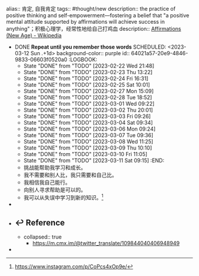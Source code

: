 alias:: 肯定, 自我肯定
tags:: #thought/new
description:: the practice of positive thinking and self-empowerment—fostering a belief that "a positive mental attitude supported by affirmations will achieve success in anything"；积极心理学，经常性地给自己打鸡血
description:: [Affirmations (New Age) - Wikipedia](https://en.wikipedia.org/wiki/Affirmations_(New_Age))

- DONE **Repeat until you remember those words** 
  SCHEDULED: <2023-03-12 Sun .+1d>
  background-color:: purple
  id:: 64021a57-20e9-4846-9833-06603f0520a0
  :LOGBOOK:
  * State "DONE" from "TODO" [2023-02-22 Wed 21:48]
  * State "DONE" from "TODO" [2023-02-23 Thu 13:22]
  * State "DONE" from "TODO" [2023-02-24 Fri 16:31]
  * State "DONE" from "TODO" [2023-02-25 Sat 10:01]
  * State "DONE" from "TODO" [2023-02-27 Mon 15:09]
  * State "DONE" from "TODO" [2023-02-28 Tue 18:52]
  * State "DONE" from "TODO" [2023-03-01 Wed 09:22]
  * State "DONE" from "TODO" [2023-03-02 Thu 20:01]
  * State "DONE" from "TODO" [2023-03-03 Fri 09:26]
  * State "DONE" from "TODO" [2023-03-04 Sat 09:34]
  * State "DONE" from "TODO" [2023-03-06 Mon 09:24]
  * State "DONE" from "TODO" [2023-03-07 Tue 09:36]
  * State "DONE" from "TODO" [2023-03-08 Wed 11:25]
  * State "DONE" from "TODO" [2023-03-09 Thu 10:10]
  * State "DONE" from "TODO" [2023-03-10 Fri 11:05]
  * State "DONE" from "TODO" [2023-03-11 Sat 09:15]
  :END:
  - 挑战能帮助我学习和成长。
  - 我不需要和别人比，我只需要和自己比。
  - 我相信我自己能行。
  - 向别人寻求帮助是可以的。
  - 我可以从失误中学习到新的知识。[^INS_1]
-
- ## ↩ Reference
  - collapsed:: true
    [^INS_1]: https://www.instagram.com/p/CoPcs4xOp9e/
    - https://m.cmx.im/@twitter_translate/109844040406948949
-